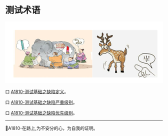 # 测试术语

![](resFiles/r2/指鹿为马.jpg)

口  [A1810-测试基础之缺陷定义](books/测试基础-缺陷定义.md)。

口  [A1810-测试基础之缺陷严重级别](books/测试基础-缺陷严重级别.md)。

口  [A1810-测试基础之缺陷优先级别](books/测试基础-缺陷修复优先级.md)。


* * *
:bug:A1810-在路上,为不安分的心，为自我的证明。
